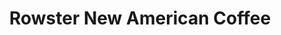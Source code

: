 ---
layout: card
category: [maker, physical]
image: /img/makers/rowster.jpg
img_class:
title: Rowster New American Coffee
homepage: http://rowstercoffee.com/
---